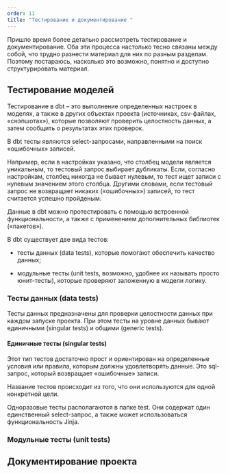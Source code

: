 ```yaml
---
order: 11
title: "Тестирование и документирование "
---
```


Пришло время более детально рассмотреть тестирование и документирование. Оба эти процесса настолько тесно связаны между собой, что трудно разнести материал для них по разным разделам. Поэтому постараюсь, насколько это возможно, понятно и доступно структурировать материал.

## Тестирование моделей

Тестирование в dbt – это выполнение определенных настроек в моделях, а также в других объектах проекта (источниках, csv-файлах, «снэпшотах»), которые позволяют проверить целостность данных, а затем сообщить о результатах этих проверок.

В dbt тесты являются select-запросами, направленными на поиск «ошибочных» записей. 

Например, если в настройках указано, что столбец модели является уникальным, то тестовый запрос выбирает дубликаты. Если, согласно настройкам, столбец никогда не бывает нулевым, то тест ищет записи с нулевым значением этого столбца. Другими словами, если тестовый запрос не возвращает никаких («ошибочных») записей, то тест считается успешно пройденым.

Данные в dbt  можно протестировать с помощью встроенной функциональности, а также с применением дополнительных библиотек («пакетов»).

В dbt существует две вида тестов: 

-  тесты данных (data tests), которые помогают обеспечить качество данных;

-  модульные тесты (unit tests, возможно, удобнее их называть просто юнит-тесты), которые проверяют заложенную в модели логику.

### Тесты данных (data tests)

Тесты данных предназначены для проверки целостности данных при каждом запуске проекта. При этом тесты на уровне данных бывают единичными (singular tests) и общими  (generic tests).

#### Единичные тесты (singular tests)

Этот тип тестов достаточно прост и ориентирован на определенные условия или правила, которым должны удовлетворять данные. Это sql-запрос, который возвращает «ошибочные» записи.

Название тестов происходит из того, что они используются для одной конкретной цели.

Одноразовые тесты располагаются в папке test. Они содержат один единственный select-запрос, а также может использоваться функциональность Jinja.

### Модульные тесты (unit tests)

## Документирование проекта